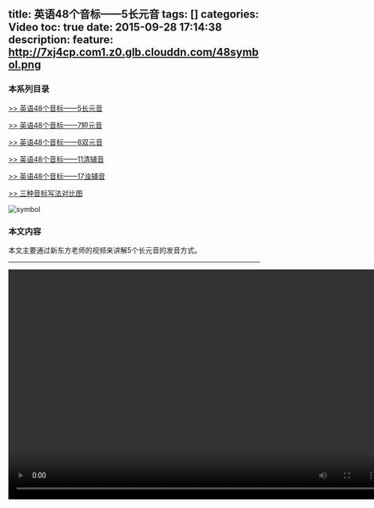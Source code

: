 title: 英语48个音标——5长元音
tags: []
categories: Video
toc: true
date: 2015-09-28 17:14:38
description:
feature: http://7xj4cp.com1.z0.glb.clouddn.com/48symbol.png
---

### 本系列目录

[>> 英语48个音标——5长元音](英语48个音标——5长元音)

[>> 英语48个音标——7短元音](英语48个音标——7短元音)

[>> 英语48个音标——8双元音](英语48个音标——8双元音)

[>> 英语48个音标——11清辅音](英语48个音标——11清辅音)

[>> 英语48个音标——17浊辅音](英语48个音标——17浊辅音)

[>> 三种音标写法对比图](三种音标写法对比图)

<!--more-->

![symbol](http://7xj4cp.com1.z0.glb.clouddn.com/48symbol.png)

### 本文内容

本文主要通过新东方老师的视频来讲解5个长元音的发音方式。

---

<video id="video" controls="" preload="auto" loop="loop" height="460" width="750">
      <source id="mp4" src="" type="video/mp4">
      <p>Your user agent does not support the HTML5 Video element.</p>
</video>

